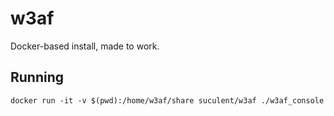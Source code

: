 # w3af

Docker-based install, made to work.

## Running

    docker run -it -v $(pwd):/home/w3af/share suculent/w3af ./w3af_console
